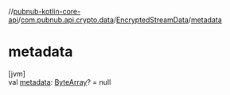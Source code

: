 //[pubnub-kotlin-core-api](../../../index.md)/[com.pubnub.api.crypto.data](../index.md)/[EncryptedStreamData](index.md)/[metadata](metadata.md)

# metadata

[jvm]\
val [metadata](metadata.md): [ByteArray](https://kotlinlang.org/api/latest/jvm/stdlib/kotlin-stdlib/kotlin/-byte-array/index.html)? = null
